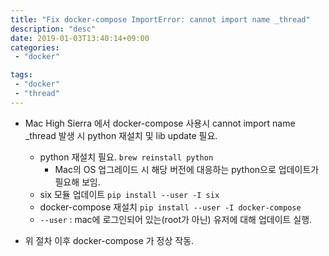 ```yaml
---
title: "Fix docker-compose ImportError: cannot import name _thread"
description: "desc"
date: 2019-01-03T13:40:14+09:00
categories:
 - "docker"

tags:
 - "docker"
 - "thread"
---
```

* Mac High Sierra 에서 docker-compose 사용시 cannot import name _thread 발생 시 python 재설치 및 lib update 필요.
	* python 재설치 필요. `brew reinstall python`
		* Mac의 OS 업그레이드 시 해당 버전에 대응하는 python으로 업데이트가 필요해 보임.
	* six 모듈 업데이트 `pip install --user -I six`
	* docker-compose 재설치 `pip install --user -I docker-compose`
	* `--user` : mac에 로그인되어 있는(root가 아닌) 유저에 대해 업데이트 실행.

* 위 절차 이후 docker-compose 가 정상 작동.

